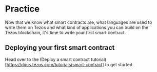 # Practice

Now that we know what smart contracts are, what languages are used to write them on Tezos and what kind of applications you can build on the Tezos blockchain, it's time to write your first smart contract.

## Deploying your first smart contract

Head over to the (Deploy a smart contract tutorial)[https://docs.tezos.com/tutorials/smart-contract] to get started.
